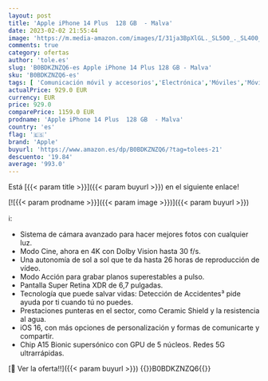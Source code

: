 ```yaml
---
layout: post
title: 'Apple iPhone 14 Plus  128 GB  - Malva'
date: 2023-02-02 21:55:44
image: 'https://m.media-amazon.com/images/I/31ja3BpXlGL._SL500_._SL400_.jpg'
comments: true
category: ofertas
author: 'tole.es'
slug: 'B0BDKZNZQ6-es Apple iPhone 14 Plus 128 GB - Malva'
sku: 'B0BDKZNZQ6-es'
tags: [ 'Comunicación móvil y accesorios','Electrónica','Móviles','Móviles y smartphones libres','apple','iphone','🇪🇸', ]
actualPrice: 929.0 EUR
currency: EUR
price: 929.0
comparePrice: 1159.0 EUR
prodname: 'Apple iPhone 14 Plus  128 GB  - Malva'
country: 'es'
flag: '🇪🇸'
brand: 'Apple'
buyurl: 'https://www.amazon.es/dp/B0BDKZNZQ6/?tag=tolees-21'
descuento: '19.84'
average: '993.0'
---
```


Está [{{< param title >}}]({{< param buyurl >}}) en el siguiente enlace!

[![{{< param prodname >}}]({{< param image >}})]({{< param buyurl >}})

ℹ️:

- Sistema de cámara avanzado para hacer mejores fotos con cualquier luz.
- Modo Cine, ahora en 4K con Dolby Vision hasta 30 f/s.
- Una autonomía de sol a sol que te da hasta 26 horas de reproducción de vídeo.
- Modo Acción para grabar planos superestables a pulso.
- Pantalla Super Retina XDR de 6,7 pulgadas.
- Tecnología que puede salvar vidas: Detección de Accidentes³ pide ayuda por ti cuando tú no puedes.
- Prestaciones punteras en el sector, como Ceramic Shield y la resistencia al agua.
- iOS 16, con más opciones de personalización y formas de comunicarte y compartir.
- Chip A15 Bionic supersónico con GPU de 5 núcleos. Redes 5G ultrarrápidas.

[🛒 Ver la oferta!!]({{< param buyurl >}})
{{<world>}}B0BDKZNZQ6{{</world>}}
